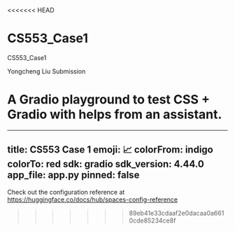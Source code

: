 <<<<<<< HEAD
# CS553_Case1
CS553_Case1

Yongcheng Liu Submission

A Gradio playground to test CSS + Gradio with helps from an assistant.
=======
---
title: CS553 Case 1
emoji: 📈
colorFrom: indigo
colorTo: red
sdk: gradio
sdk_version: 4.44.0
app_file: app.py
pinned: false
---

Check out the configuration reference at https://huggingface.co/docs/hub/spaces-config-reference
>>>>>>> 89eb41e33cdaaf2e0dacaa0a6610cde85234ce8f
